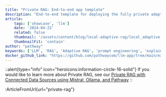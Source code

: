 ```yaml
---
title: "Private RAG: End-to-end app template"
description: "End-to-end template for deploying the fully private adaptive RAG with Pathway."
article:
    tags: ['showcase', 'llm']
    date: '2024-04-22'
    related: false
    thumbnail: '/assets/content/blog/local-adaptive-rag/local_adaptive.png'
    thumbnailFit: 'contain'
author: "pathway"
keywords: ['LLM', 'RAG', 'Adaptive RAG', 'prompt engineering', 'explainability', 'mistral', 'ollama', 'private rag', 'local rag', 'ollama rag', 'docker']
docker_github_link: "https://github.com/pathwaycom/llm-app/tree/main/examples/pipelines/private-rag"
---
```


::alert{type="info" icon="heroicons:information-circle-16-solid"}
If you would like to learn more about Private RAG, see our [Private RAG with Connected Data Sources using Mistral, Ollama, and Pathway](/developers/templates/private-rag-ollama-mistral)
::

:ArticleFromUrl{url="private-rag"}
